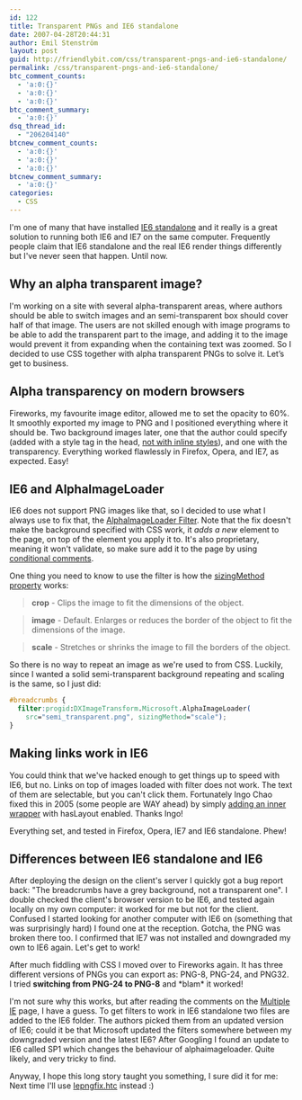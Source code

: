 ```yaml
---
id: 122
title: Transparent PNGs and IE6 standalone
date: 2007-04-28T20:44:31
author: Emil Stenström
layout: post
guid: http://friendlybit.com/css/transparent-pngs-and-ie6-standalone/
permalink: /css/transparent-pngs-and-ie6-standalone/
btc_comment_counts:
  - 'a:0:{}'
  - 'a:0:{}'
  - 'a:0:{}'
btc_comment_summary:
  - 'a:0:{}'
dsq_thread_id:
  - "206204140"
btcnew_comment_counts:
  - 'a:0:{}'
  - 'a:0:{}'
  - 'a:0:{}'
btcnew_comment_summary:
  - 'a:0:{}'
categories:
  - CSS
---
```

I'm one of many that have installed [IE6 standalone](http://tredosoft.com/Multiple_IE) and it really is a great solution to running both IE6 and IE7 on the same computer. Frequently people claim that IE6 standalone and the real IE6 render things differently but I've never seen that happen. Until now.

## Why an alpha transparent image?

I'm working on a site with several alpha-transparent areas, where authors should be able to switch images and an semi-transparent box should cover half of that image. The users are not skilled enough with image programs to be able to add the transparent part to the image, and adding it to the image would prevent it from expanding when the containing text was zoomed. So I decided to use CSS together with alpha transparent PNGs to solve it. Let’s get to business.

## Alpha transparency on modern browsers

Fireworks, my favourite image editor, allowed me to set the opacity to 60%. It smoothly exported my image to PNG and I positioned everything where it should be. Two background images later, one that the author could specify (added with a style tag in the head, [not with inline styles](/css/inline-css-should-not-be-allowed-in-strict-doctypes/)), and one with the transparency. Everything worked flawlessly in Firefox, Opera, and IE7, as expected. Easy!

## IE6 and AlphaImageLoader

IE6 does not support PNG images like that, so I decided to use what I always use to fix that, the [AlphaImageLoader Filter](http://support.microsoft.com/kb/294714). Note that the fix doesn't make the background specified with CSS work, it _adds a new_ element to the page, on top of the element you apply it to. It's also proprietary, meaning it won't validate, so make sure add it to the page by using [conditional comments](http://www.quirksmode.org/css/condcom.html).

One thing you need to know to use the filter is how the [sizingMethod property](http://msdn2.microsoft.com/en-us/library/ms532920.aspx) works:

> **crop** - Clips the image to fit the dimensions of the object.

> **image** - Default. Enlarges or reduces the border of the object to fit the dimensions of the image.

> **scale** - Stretches or shrinks the image to fill the borders of the object.

So there is no way to repeat an image as we're used to from CSS. Luckily, since I wanted a solid semi-transparent background repeating and scaling is the same, so I just did:

```css
#breadcrumbs {
  filter:progid:DXImageTransform.Microsoft.AlphaImageLoader(
    src="semi_transparent.png", sizingMethod="scale");
}
```

## Making links work in IE6

You could think that we've hacked enough to get things up to speed with IE6, but no. Links on top of images loaded with filter does not work. The text of them are selectable, but you can't click them. Fortunately Ingo Chao fixed this in 2005 (some people are WAY ahead) by simply [adding an inner wrapper](http://www.satzansatz.de/cssd/tmp/alphatransparency.html) with hasLayout enabled. Thanks Ingo!

Everything set, and tested in Firefox, Opera, IE7 and IE6 standalone. Phew!

## Differences between IE6 standalone and IE6

After deploying the design on the client's server I quickly got a bug report back: "The breadcrumbs have a grey background, not a transparent one". I double checked the client's browser version to be IE6, and tested again locally on my own computer: it worked for me but not for the client. Confused I started looking for another computer with IE6 on (something that was surprisingly hard) I found one at the reception. Gotcha, the PNG was broken there too. I confirmed that IE7 was not installed and downgraded my own to IE6 again. Let's get to work!

After much fiddling with CSS I moved over to Fireworks again. It has three different versions of PNGs you can export as: PNG-8, PNG-24, and PNG32. I tried **switching from PNG-24 to PNG-8** and \*blam\* it worked!

I'm not sure why this works, but after reading the comments on the [Multiple IE](http://tredosoft.com/Multiple_IE) page, I have a guess. To get filters to work in IE6 standalone two files are added to the IE6 folder. The authors picked them from an updated version of IE6; could it be that Microsoft updated the filters somewhere between my downgraded version and the latest IE6? After Googling I found an update to IE6 called SP1 which changes the behaviour of alphaimageloader. Quite likely, and very tricky to find.

Anyway, I hope this long story taught you something, I sure did it for me: Next time I'll use [Iepngfix.htc](http://www.twinhelix.com/css/iepngfix/) instead :)
